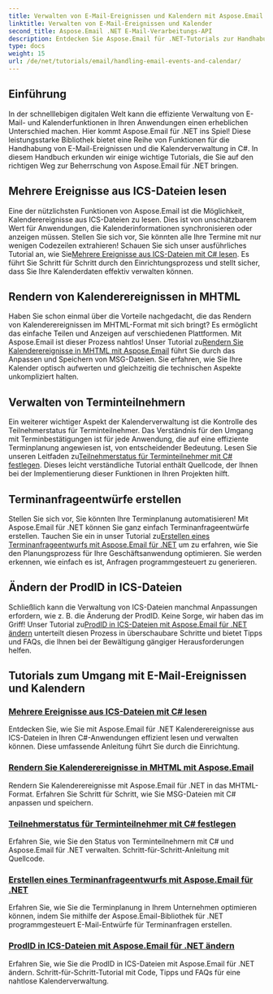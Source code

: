 ```yaml
---
title: Verwalten von E-Mail-Ereignissen und Kalendern mit Aspose.Email für .NET
linktitle: Verwalten von E-Mail-Ereignissen und Kalender
second_title: Aspose.Email .NET E-Mail-Verarbeitungs-API
description: Entdecken Sie Aspose.Email für .NET-Tutorials zur Handhabung von E-Mail-Ereignissen und zur Kalenderverwaltung. Lernen Sie Techniken, um Ihre C#-Anwendungen effizient zu verbessern.
type: docs
weight: 15
url: /de/net/tutorials/email/handling-email-events-and-calendar/
---
```

## Einführung

In der schnelllebigen digitalen Welt kann die effiziente Verwaltung von E-Mail- und Kalenderfunktionen in Ihren Anwendungen einen erheblichen Unterschied machen. Hier kommt Aspose.Email für .NET ins Spiel! Diese leistungsstarke Bibliothek bietet eine Reihe von Funktionen für die Handhabung von E-Mail-Ereignissen und die Kalenderverwaltung in C#. In diesem Handbuch erkunden wir einige wichtige Tutorials, die Sie auf den richtigen Weg zur Beherrschung von Aspose.Email für .NET bringen.

## Mehrere Ereignisse aus ICS-Dateien lesen

Eine der nützlichsten Funktionen von Aspose.Email ist die Möglichkeit, Kalenderereignisse aus ICS-Dateien zu lesen. Dies ist von unschätzbarem Wert für Anwendungen, die Kalenderinformationen synchronisieren oder anzeigen müssen. Stellen Sie sich vor, Sie könnten alle Ihre Termine mit nur wenigen Codezeilen extrahieren! Schauen Sie sich unser ausführliches Tutorial an, wie Sie[Mehrere Ereignisse aus ICS-Dateien mit C# lesen](./read-multiple-events-from-ics-files-with-csharp/). Es führt Sie Schritt für Schritt durch den Einrichtungsprozess und stellt sicher, dass Sie Ihre Kalenderdaten effektiv verwalten können. 

## Rendern von Kalenderereignissen in MHTML 

 Haben Sie schon einmal über die Vorteile nachgedacht, die das Rendern von Kalenderereignissen im MHTML-Format mit sich bringt? Es ermöglicht das einfache Teilen und Anzeigen auf verschiedenen Plattformen. Mit Aspose.Email ist dieser Prozess nahtlos! Unser Tutorial zu[Rendern Sie Kalenderereignisse in MHTML mit Aspose.Email](./render-calendar-events-in-mhtml/) führt Sie durch das Anpassen und Speichern von MSG-Dateien. Sie erfahren, wie Sie Ihre Kalender optisch aufwerten und gleichzeitig die technischen Aspekte unkompliziert halten.

## Verwalten von Terminteilnehmern

Ein weiterer wichtiger Aspekt der Kalenderverwaltung ist die Kontrolle des Teilnehmerstatus für Terminteilnehmer. Das Verständnis für den Umgang mit Terminbestätigungen ist für jede Anwendung, die auf eine effiziente Terminplanung angewiesen ist, von entscheidender Bedeutung. Lesen Sie unseren Leitfaden zu[Teilnehmerstatus für Terminteilnehmer mit C# festlegen](./setting-participant-status-for-appointment-attendees/). Dieses leicht verständliche Tutorial enthält Quellcode, der Ihnen bei der Implementierung dieser Funktionen in Ihren Projekten hilft.

## Terminanfrageentwürfe erstellen 

 Stellen Sie sich vor, Sie könnten Ihre Terminplanung automatisieren! Mit Aspose.Email für .NET können Sie ganz einfach Terminanfrageentwürfe erstellen. Tauchen Sie ein in unser Tutorial zu[Erstellen eines Terminanfrageentwurfs mit Aspose.Email für .NET](./creating-draft-appointment-request/) um zu erfahren, wie Sie den Planungsprozess für Ihre Geschäftsanwendung optimieren. Sie werden erkennen, wie einfach es ist, Anfragen programmgesteuert zu generieren.

## Ändern der ProdID in ICS-Dateien 

Schließlich kann die Verwaltung von ICS-Dateien manchmal Anpassungen erfordern, wie z. B. die Änderung der ProdID. Keine Sorge, wir haben das im Griff! Unser Tutorial zu[ProdID in ICS-Dateien mit Aspose.Email für .NET ändern](./modify-prodid-in-ics-files/) unterteilt diesen Prozess in überschaubare Schritte und bietet Tipps und FAQs, die Ihnen bei der Bewältigung gängiger Herausforderungen helfen.

## Tutorials zum Umgang mit E-Mail-Ereignissen und Kalendern
### [Mehrere Ereignisse aus ICS-Dateien mit C# lesen](./read-multiple-events-from-ics-files-with-csharp/)
Entdecken Sie, wie Sie mit Aspose.Email für .NET Kalenderereignisse aus ICS-Dateien in Ihren C#-Anwendungen effizient lesen und verwalten können. Diese umfassende Anleitung führt Sie durch die Einrichtung.
### [Rendern Sie Kalenderereignisse in MHTML mit Aspose.Email](./render-calendar-events-in-mhtml/)
Rendern Sie Kalenderereignisse mit Aspose.Email für .NET in das MHTML-Format. Erfahren Sie Schritt für Schritt, wie Sie MSG-Dateien mit C# anpassen und speichern.
### [Teilnehmerstatus für Terminteilnehmer mit C# festlegen](./setting-participant-status-for-appointment-attendees/)
Erfahren Sie, wie Sie den Status von Terminteilnehmern mit C# und Aspose.Email für .NET verwalten. Schritt-für-Schritt-Anleitung mit Quellcode.
### [Erstellen eines Terminanfrageentwurfs mit Aspose.Email für .NET](./creating-draft-appointment-request/)
Erfahren Sie, wie Sie die Terminplanung in Ihrem Unternehmen optimieren können, indem Sie mithilfe der Aspose.Email-Bibliothek für .NET programmgesteuert E-Mail-Entwürfe für Terminanfragen erstellen.
### [ProdID in ICS-Dateien mit Aspose.Email für .NET ändern](./modify-prodid-in-ics-files/)
Erfahren Sie, wie Sie die ProdID in ICS-Dateien mit Aspose.Email für .NET ändern. Schritt-für-Schritt-Tutorial mit Code, Tipps und FAQs für eine nahtlose Kalenderverwaltung.